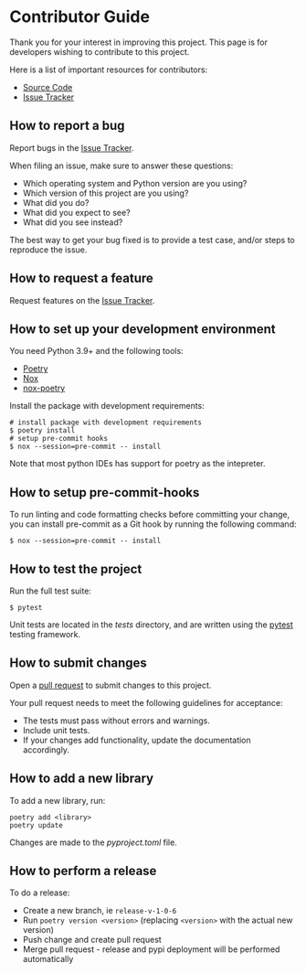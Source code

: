 # Contributor Guide

Thank you for your interest in improving this project. This page is
for developers wishing to contribute to this project.

Here is a list of important resources for contributors:

- [Source Code]
- [Issue Tracker]

[source code]: https://github.com/aidee-health/embody-protocol-codec
[issue tracker]: https://github.com/aidee-health/embody-protocol-codec/issues

## How to report a bug

Report bugs in the [Issue Tracker].

When filing an issue, make sure to answer these questions:

- Which operating system and Python version are you using?
- Which version of this project are you using?
- What did you do?
- What did you expect to see?
- What did you see instead?

The best way to get your bug fixed is to provide a test case,
and/or steps to reproduce the issue.

## How to request a feature

Request features on the [Issue Tracker].

## How to set up your development environment

You need Python 3.9+ and the following tools:

- [Poetry]
- [Nox]
- [nox-poetry]

Install the package with development requirements:

```console
# install package with development requirements
$ poetry install
# setup pre-commit hooks
$ nox --session=pre-commit -- install
```

Note that most python IDEs has support for poetry as the intepreter.

[poetry]: https://python-poetry.org/
[nox]: https://nox.thea.codes/
[nox-poetry]: https://nox-poetry.readthedocs.io/

## How to setup pre-commit-hooks

To run linting and code formatting checks before committing your change, you can install pre-commit as a Git hook by running the following command:

```console
$ nox --session=pre-commit -- install
```

## How to test the project

Run the full test suite:

```console
$ pytest
```

Unit tests are located in the _tests_ directory,
and are written using the [pytest] testing framework.

[pytest]: https://pytest.readthedocs.io/

## How to submit changes

Open a [pull request] to submit changes to this project.

Your pull request needs to meet the following guidelines for acceptance:

- The tests must pass without errors and warnings.
- Include unit tests.
- If your changes add functionality, update the documentation accordingly.

[pull request]: https://github.com/aidee-health/embody-codec/pulls

## How to add a new library

To add a new library, run:

```
poetry add <library>
poetry update
```

Changes are made to the _pyproject.toml_ file.

## How to perform a release

To do a release:

- Create a new branch, ie `release-v-1-0-6`
- Run `poetry version <version>` (replacing `<version>` with the actual new version)
- Push change and create pull request
- Merge pull request - release and pypi deployment will be performed automatically

